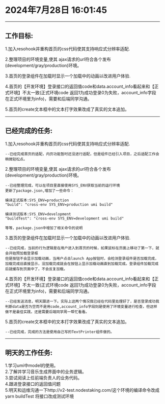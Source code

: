 # 2024年7月28日 16:01:45
------------------------------------------------
## 工作目标:
1.加入resohook并重构首页的css代码使其支持响应式分辨率适配.

2.整理项目的环境变量,使其 ajax请求的url符合各个发布(development/gray/production)环境。

3.首页的登录组件在加载时显示一个加载中的动画以改进用户体验.

4.首页的【开发环境】登录接口的返回值code和data.account_info看起来和【正式环境】不太一致(正式环境code 返回1为成功登录0为失败，account_info字段在正式环境里为info)，需要和后端同学沟通。

5.首页的create文本框中的文本打字效果改成了真实的文本追加。

------------------------------------------------
## 已经完成的任务:
1.加入resohook并重构首页的css代码使其支持响应式分辨率适配.

    --已经完成首页的适配，内页功能暂时还没进行适配，但是组件已经引入项目，之后适配工作会稍微轻松点。

2.整理项目的环境变量,使其 ajax请求的url符合各个发布(development/gray/production)环境。

    --已经整理完成，可以在项目里直接使用SYS_ENV获取当前的运行环境
    更新了package.json,增加了一些命令：
    
    编译正式版本:SYS_ENV=production
    "build": "cross-env SYS_ENV=production umi build"

    编译测试版本:SYS_ENV=development
    "buildTest": "cross-env SYS_ENV=development umi build"

    等等，package.json中增加了相关命令的说明

3.首页的登录组件在加载时显示一个加载中的动画以改进用户体验.

    --已经完成，当前的行为逻辑是在用户进入到首页的时候，如果鼠标在页面上移动了第一下，就会开始预加载登录框
    但是按钮不会显示加载动画，当用户点击launch App按钮时，会检测登录组件是否加载完成，加载完成旧直接显示，没加载完成就会在按钮上显示加载动画直到加载完成。登录组件加载完成后就缓存到页面中了，不会反复加载。

4.首页的【开发环境】登录接口的返回值code和data.account_info看起来和【正式环境】不太一致(正式环境code 返回1为成功登录0为失败，account_info字段在正式环境里为info)，需要和后端同学沟通。

    --已经发送消息，明天跟进一下。实际上这两个情况我已经在代码里处理好了，是否登录成功我判断data是否为空而不是用code,account_info字段则是使用了环境变量进行检查，但这样做不是最佳实践，还是需要后端同学周一帮忙看看。

5.首页的create文本框中的文本打字效果改成了真实的文本追加。

    --已经完成，完成的方法是使用自己写的TextPrinter组件做的。

------------------------------------------------
## 明天的工作任务:
1.学习umi中model的使用。  
2.了解并学习音乐生成界面中的业务逻辑。  
3.尝试阅读上任前端负责人的业务代码。  
4.跟进登录接口的返回值问题  
5.明天和运维沟通一下http://v2-test.nodestaking.com/这个环境的编译命令改成 yarn buildTest 将接口改成测试环境  